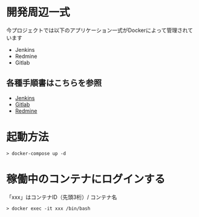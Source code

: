 # 開発周辺一式

今プロジェクトでは以下のアプリケーション一式がDockerによって管理されています

- Jenkins
- Redmine
- Gitlab

## 各種手順書はこちらを参照

- [Jenkins](./doc/jenkins.md)
- [Gitlab](./doc/gitlab.md)
- [Redmine](./doc/redmine.md)

# 起動方法

```
> docker-compose up -d
```

# 稼働中のコンテナにログインする

「xxx」はコンテナID（先頭3桁）/ コンテナ名

```
> docker exec -it xxx /bin/bash
```